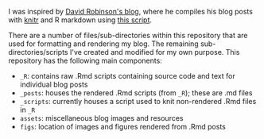 I was inspired by [David Robinson's blog](http://varianceexplained.org/), where he compiles his blog posts with [knitr](http://yihui.name/knitr/) and R markdown using [this script](https://github.com/canaytore/canaytore.github.io/blob/master/_scripts/knitpages.R).

There are a number of files/sub-directories within this repository that are used for formatting and rendering my blog. The remaining sub-directories/scripts I've created and modified for my own purpose. This repository has the following main components:

- `_R`: contains raw .Rmd scripts containing source code and text for individual blog posts
- `_posts`: houses the rendered .Rmd scripts (from `_R`); these are .md files
- `_scripts`: currently houses a script used to knit non-rendered .Rmd files in `_R` 
- `assets`: miscellaneous blog images and resources
- `figs`: location of images and figures rendered from .Rmd posts
